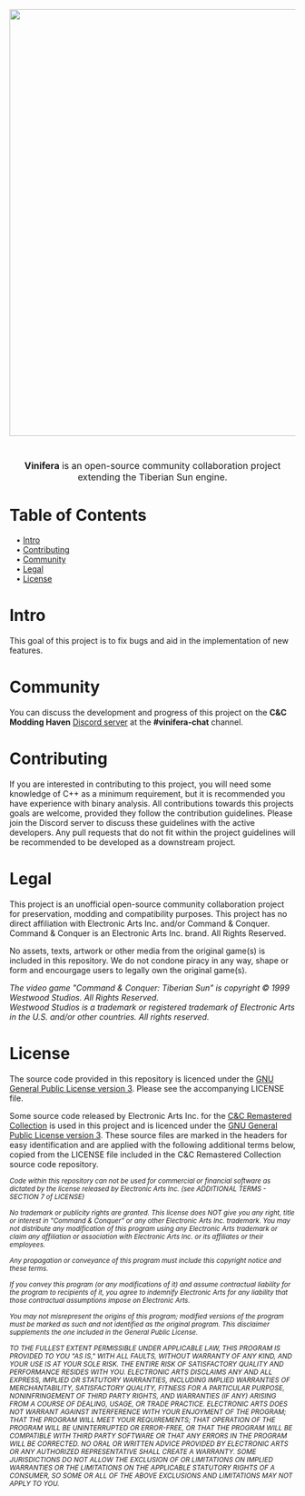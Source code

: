 <p align="center" style="font-size:32pt;font-style:bold">
  <img src="https://i.imgur.com/whXZZOp.png" width=750>
</p>
<p align="center" style="font-size:12pt;font-style:bold">
  <b>Vinifera</b> is an open-source community collaboration project extending the Tiberian Sun engine. 
</p>


# Table of Contents
&nbsp;&nbsp;&nbsp;• [Intro](#Intro)<br>
&nbsp;&nbsp;&nbsp;• [Contributing](#Contributing)<br>
&nbsp;&nbsp;&nbsp;• [Community](#Community)<br>
&nbsp;&nbsp;&nbsp;• [Legal](#Legal)<br>
&nbsp;&nbsp;&nbsp;• [License](#License)<br>

# Intro
This goal of this project is to fix bugs and aid in the implementation of new features.

# Community
You can discuss the development and progress of this project on the **C&C Modding Haven** [Discord server](<https://discord.gg/sZeMzz6qVg>) at the **#vinifera-chat** channel.

# Contributing
If you are interested in contributing to this project, you will need some knowledge of C++ as a minimum requirement, but it is recommended you have experience with binary analysis. All contributions towards this projects goals are welcome, provided they follow the contribution guidelines. Please join the Discord server to discuss these guidelines with the active developers. Any pull requests that do not fit within the project guidelines will be recommended to be developed as a downstream project.

# Legal
This project is an unofficial open-source community collaboration project for preservation, modding and compatibility purposes. This project has no direct affiliation with Electronic Arts Inc. and/or Command & Conquer. Command & Conquer is an Electronic Arts Inc. brand. All Rights Reserved.

No assets, texts, artwork or other media from the original game(s) is included in this repository. We do not condone piracy in any way, shape or form and encourgage users to legally own the original game(s). 

*The video game "Command & Conquer: Tiberian Sun" is copyright © 1999 Westwood Studios. All Rights Reserved.<br>*
*Westwood Studios is a trademark or registered trademark of Electronic Arts in the U.S. and/or other countries. All rights reserved.*

# License
The source code provided in this repository is licenced under the [GNU General Public License version 3](<https://www.gnu.org/licenses/gpl-3.0.html>). Please see the accompanying LICENSE file.

Some source code released by Electronic Arts Inc. for the [C&C Remastered Collection](<https://github.com/electronicarts/CnC_Remastered_Collection>)
is used in this project and is licenced under the [GNU General Public License version 3](<https://www.gnu.org/licenses/gpl-3.0.html>).
These source files are marked in the headers for easy identification and are applied
with the following additional terms below, copied from the LICENSE file included in
the C&C Remastered Collection source code repository.

<sub><i>Code within this repository can not be used for commercial or financial software as
dictated by the license released by Electronic Arts Inc. (see ADDITIONAL TERMS - SECTION 7 of LICENSE)</i></sub>

<sub><i>No trademark or publicity rights are granted. This license does NOT give
you any right, title or interest in "Command & Conquer" or any other
Electronic Arts Inc. trademark. You may not distribute any modification of this
program using any Electronic Arts trademark or claim any affiliation or association
with Electronic Arts Inc. or its affiliates or their employees.</i></sub>

<sub><i>Any propagation or conveyance of this program must include this copyright
notice and these terms.</i></sub>

<sub><i>If you convey this program (or any modifications of it) and assume
contractual liability for the program to recipients of it, you agree to
indemnify Electronic Arts for any liability that those contractual
assumptions impose on Electronic Arts.</i></sub>

<sub><i>You may not misrepresent the origins of this program; modified versions of
the program must be marked as such and not identified as the original program.
This disclaimer supplements the one included in the General Public License.</i></sub>

<sub><i>TO THE FULLEST EXTENT PERMISSIBLE UNDER APPLICABLE LAW, THIS PROGRAM IS
PROVIDED TO YOU "AS IS," WITH ALL FAULTS, WITHOUT WARRANTY OF ANY KIND, AND
YOUR USE IS AT YOUR SOLE RISK. THE ENTIRE RISK OF SATISFACTORY QUALITY AND
PERFORMANCE RESIDES WITH YOU. ELECTRONIC ARTS DISCLAIMS ANY AND ALL EXPRESS,
IMPLIED OR STATUTORY WARRANTIES, INCLUDING IMPLIED WARRANTIES OF
MERCHANTABILITY, SATISFACTORY QUALITY, FITNESS FOR A PARTICULAR PURPOSE,
NONINFRINGEMENT OF THIRD PARTY RIGHTS, AND WARRANTIES (IF ANY) ARISING FROM A
COURSE OF DEALING, USAGE, OR TRADE PRACTICE. ELECTRONIC ARTS DOES NOT WARRANT
AGAINST INTERFERENCE WITH YOUR ENJOYMENT OF THE PROGRAM; THAT THE PROGRAM WILL
MEET YOUR REQUIREMENTS; THAT OPERATION OF THE PROGRAM WILL BE UNINTERRUPTED OR
ERROR-FREE, OR THAT THE PROGRAM WILL BE COMPATIBLE WITH THIRD PARTY SOFTWARE
OR THAT ANY ERRORS IN THE PROGRAM WILL BE CORRECTED. NO ORAL OR WRITTEN ADVICE
PROVIDED BY ELECTRONIC ARTS OR ANY AUTHORIZED REPRESENTATIVE SHALL CREATE A
WARRANTY. SOME JURISDICTIONS DO NOT ALLOW THE EXCLUSION OF OR LIMITATIONS ON
IMPLIED WARRANTIES OR THE LIMITATIONS ON THE APPLICABLE STATUTORY RIGHTS OF A
CONSUMER, SO SOME OR ALL OF THE ABOVE EXCLUSIONS AND LIMITATIONS MAY NOT APPLY
TO YOU.</i></sub>
